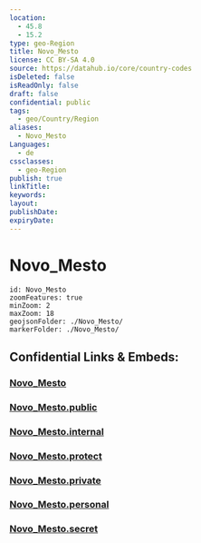 ```yaml
---
location:
  - 45.8
  - 15.2
type: geo-Region
title: Novo_Mesto
license: CC BY-SA 4.0
source: https://datahub.io/core/country-codes
isDeleted: false
isReadOnly: false
draft: false
confidential: public
tags:
  - geo/Country/Region
aliases:
  - Novo_Mesto
Languages:
  - de
cssclasses:
  - geo-Region
publish: true
linkTitle:
keywords:
layout:
publishDate:
expiryDate:
---
```


# Novo_Mesto

```leaflet
id: Novo_Mesto
zoomFeatures: true 
minZoom: 2 
maxZoom: 18
geojsonFolder: ./Novo_Mesto/
markerFolder: ./Novo_Mesto/
```


## Confidential Links & Embeds: 

### [Novo_Mesto](/_Standards/Earth/Continent/Europe/Europe~Central/Slovenia/Regions~Slovenia/Jugovzhodna_Slovenija/counties~Jugovzhodna_Slovenija/Novo_Mesto.md) 

### [Novo_Mesto.public](/_public/Earth/Continent/Europe/Europe~Central/Slovenia/Regions~Slovenia/Jugovzhodna_Slovenija/counties~Jugovzhodna_Slovenija/Novo_Mesto.public.md) 

### [Novo_Mesto.internal](/_internal/Earth/Continent/Europe/Europe~Central/Slovenia/Regions~Slovenia/Jugovzhodna_Slovenija/counties~Jugovzhodna_Slovenija/Novo_Mesto.internal.md) 

### [Novo_Mesto.protect](/_protect/Earth/Continent/Europe/Europe~Central/Slovenia/Regions~Slovenia/Jugovzhodna_Slovenija/counties~Jugovzhodna_Slovenija/Novo_Mesto.protect.md) 

### [Novo_Mesto.private](/_private/Earth/Continent/Europe/Europe~Central/Slovenia/Regions~Slovenia/Jugovzhodna_Slovenija/counties~Jugovzhodna_Slovenija/Novo_Mesto.private.md) 

### [Novo_Mesto.personal](/_personal/Earth/Continent/Europe/Europe~Central/Slovenia/Regions~Slovenia/Jugovzhodna_Slovenija/counties~Jugovzhodna_Slovenija/Novo_Mesto.personal.md) 

### [Novo_Mesto.secret](/_secret/Earth/Continent/Europe/Europe~Central/Slovenia/Regions~Slovenia/Jugovzhodna_Slovenija/counties~Jugovzhodna_Slovenija/Novo_Mesto.secret.md)

